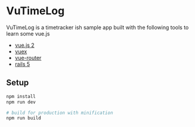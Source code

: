 # VuTimeLog

VuTimeLog is a timetracker ish sample app built with the following tools to learn some vue.js

- [vue.js 2](https://github.com/vuejs/vue)
- [vuex](https://github.com/vuejs/vuex)
- [vue-router](https://github.com/vuejs/vue-router)
- [rails 5](https://github.com/rails/rails)

## Setup

``` bash
npm install
npm run dev

# build for production with minification
npm run build
```
